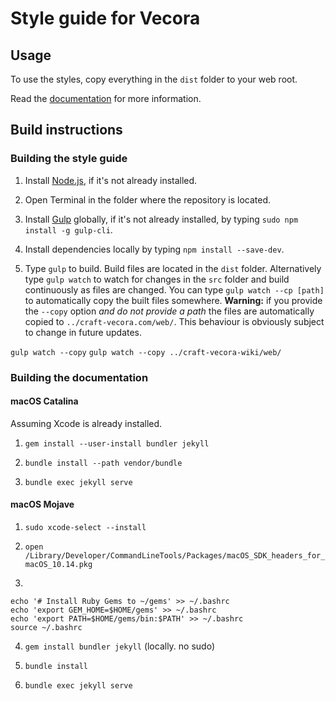 # Style guide for Vecora

## Usage

To use the styles, copy everything in the `dist` folder to your web root.

Read the [documentation](https://vecora.github.io/sg-vecora/docs/) for more information.

## Build instructions

### Building the style guide

1. Install [Node.js](https://nodejs.org/), if it's not already installed.

2. Open Terminal in the folder where the repository is located.

3. Install [Gulp](https://gulpjs.com/) globally, if it's not already installed, by typing `sudo npm install -g gulp-cli`.

4. Install dependencies locally by typing `npm install --save-dev`.

5. Type `gulp` to build. Build files are located in the `dist` folder. Alternatively type `gulp watch` to watch for changes in the `src` folder and build continuously as files are changed. You can type `gulp watch --cp [path]` to automatically copy the built files somewhere. **Warning:** if you provide the `--copy` option _and do not provide a path_ the files are automatically copied to `../craft-vecora.com/web/`. This behaviour is obviously subject to change in future updates.

`gulp watch --copy`
`gulp watch --copy ../craft-vecora-wiki/web/`

### Building the documentation

#### macOS Catalina

Assuming Xcode is already installed.

1. `gem install --user-install bundler jekyll`

2. `bundle install --path vendor/bundle`

3. `bundle exec jekyll serve`


#### macOS Mojave

1. `sudo xcode-select --install`

2. `open /Library/Developer/CommandLineTools/Packages/macOS_SDK_headers_for_macOS_10.14.pkg`

3.
```
echo '# Install Ruby Gems to ~/gems' >> ~/.bashrc
echo 'export GEM_HOME=$HOME/gems' >> ~/.bashrc
echo 'export PATH=$HOME/gems/bin:$PATH' >> ~/.bashrc
source ~/.bashrc
```

4. `gem install bundler jekyll` (locally. no sudo)

5. `bundle install`

6. `bundle exec jekyll serve`

